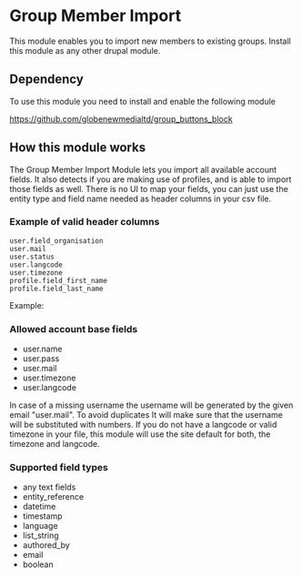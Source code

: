 # Group Member Import

This module enables you to import new members to existing groups. Install this module as any other drupal module.

## Dependency

To use this module you need to install and enable the following module

https://github.com/globenewmedialtd/group_buttons_block

## How this module works

The Group Member Import Module lets you import all available account fields. It also detects if you are making use of profiles, and is able to import those fields as well. There is no UI to map your fields, you can just use the entity type and field name needed as header columns in your csv file.

### Example of valid header columns

```
user.field_organisation
user.mail
user.status
user.langcode
user.timezone
profile.field_first_name
profile.field_last_name
```

Example: 

### Allowed account base fields

- user.name
- user.pass
- user.mail
- user.timezone
- user.langcode

In case of a missing username the username will be generated by the given email "user.mail". To avoid duplicates It will make sure that the username will be substituted with numbers. If you do not have a langcode or valid timezone in your file, this module will use the site default for both, the timezone and langcode.

### Supported field types

- any text fields
- entity_reference
- datetime
- timestamp
- language
- list_string
- authored_by
- email
- boolean














